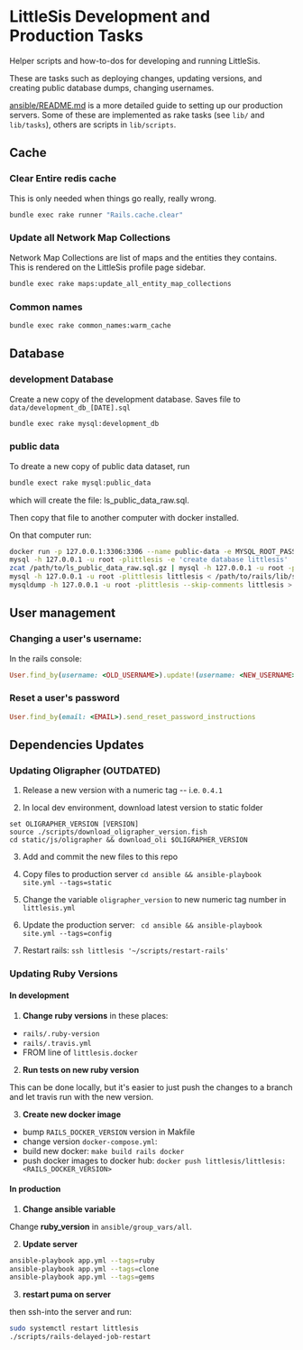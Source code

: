 # LittleSis Development and Production Tasks

Helper scripts and how-to-dos for developing and running LittleSis.

These are tasks such as deploying changes, updating versions, and creating public database dumps, changing usernames.

[ansible/README.md](https://github.com/public-accountability/littlesis-main/blob/master/ansible/README.md) is a more detailed guide to setting up our production servers. Some of these are implemented as rake tasks (see `lib/` and `lib/tasks`), others are scripts in `lib/scripts`.

## Cache

### Clear Entire redis cache

This is only needed when things go really, really wrong.

``` sh
bundle exec rake runner "Rails.cache.clear"

```

### Update all Network Map Collections


Network Map Collections  are list of maps and the entities they contains. This is rendered on the LittleSis profile page sidebar.

``` sh
bundle exec rake maps:update_all_entity_map_collections
```

### Common names

``` sh
bundle exec rake common_names:warm_cache
```

## Database

### development Database

Create a new copy of the development database. Saves file to `data/development_db_[DATE].sql`

``` sh
bundle exec rake mysql:development_db
```


### public data

To dreate a new copy of public data dataset, run


``` sh
bundle exect rake mysql:public_data
```

which will create the file: ls_public_data_raw.sql.


Then copy that file to another computer with docker installed.

On that computer run:

``` sh
docker run -p 127.0.0.1:3306:3306 --name public-data -e MYSQL_ROOT_PASSWORD=littlesis -d mariadb:10.2
mysql -h 127.0.0.1 -u root -plittlesis -e 'create database littlesis'
zcat /path/to/ls_public_data_raw.sql.gz | mysql -h 127.0.0.1 -u root -plittlesis littlesis
mysql -h 127.0.0.1 -u root -plittlesis littlesis < /path/to/rails/lib/sql/clean_public_data.sql
mysqldump -h 127.0.0.1 -u root -plittlesis --skip-comments littlesis > public_data_`date +'%F'`.sql

```


## User management

### Changing a user's username:

In the rails console:

``` ruby
User.find_by(username: <OLD_USERNAME>).update!(username: <NEW_USERNAME>)
```

### Reset a user's password

``` ruby
User.find_by(email: <EMAIL>).send_reset_password_instructions
```

## Dependencies Updates

### Updating Oligrapher (OUTDATED)

1) Release a new version with a numeric tag -- i.e. `0.4.1`

2) In local dev environment, download latest version to static folder

``` fish
set OLIGRAPHER_VERSION [VERSION]
source ./scripts/download_oligrapher_version.fish
cd static/js/oligrapher && download_oli $OLIGRAPHER_VERSION
```

3) Add and commit the new files to this repo

4) Copy files to production server ` cd ansible && ansible-playbook site.yml --tags=static `

5) Change the variable `oligrapher_version` to new numeric tag number in `littlesis.yml`

6) Update the production server:  ` cd ansible && ansible-playbook site.yml --tags=config`

7) Restart rails: ` ssh littlesis '~/scripts/restart-rails' `

### Updating Ruby Versions

#### In development

1) **Change ruby versions** in these places:

- `rails/.ruby-version`
- `rails/.travis.yml`
- FROM line of `littlesis.docker`

2) **Run tests on new ruby version**

This can be done locally, but it's easier to just push the changes to a branch and let travis run with the new version.

3) **Create new docker image**

- bump `RAILS_DOCKER_VERSION` version in Makfile
- change version `docker-compose.yml`:
- build new docker: `make build rails docker`
- push docker images to docker hub: `docker push littlesis/littlesis:<RAILS_DOCKER_VERSION>`


#### In production

1) **Change ansible variable**

Change **ruby_version** in `ansible/group_vars/all`.

2) **Update server**

``` sh
ansible-playbook app.yml --tags=ruby
ansible-playbook app.yml --tags=clone
ansible-playbook app.yml --tags=gems
```

3) **restart puma on server**

then ssh-into the server and run:

``` sh
sudo systemctl restart littlesis
./scripts/rails-delayed-job-restart
```
